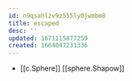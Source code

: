 ```yaml
---
id: n9qsahlzv9z555ly0jwmbm8
title: escaped
desc: ''
updated: 1671115877259
created: 1664047231336
---
```

- [[c.Sphere]] [[sphere.Shapow]]
